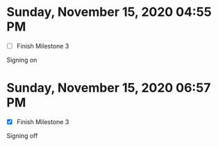 # Sunday, November 15, 2020 04:55 PM
- [ ] Finish Milestone 3

Signing on

# Sunday, November 15, 2020 06:57 PM
- [X] Finish Milestone 3

Signing off 